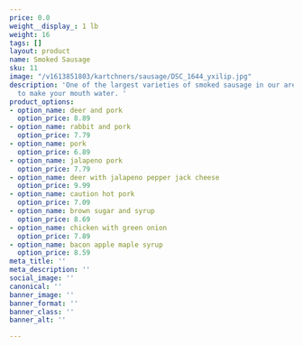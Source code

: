 ```yaml
---
price: 0.0
weight__display_: 1 lb
weight: 16
tags: []
layout: product
name: Smoked Sausage
sku: 11
image: "/v1613851803/kartchners/sausage/DSC_1644_yxilip.jpg"
description: 'One of the largest varieties of smoked sausage in our area, all guaranteed
  to make your mouth water. '
product_options:
- option_name: deer and pork
  option_price: 8.89
- option_name: rabbit and pork
  option_price: 7.79
- option_name: pork
  option_price: 6.89
- option_name: jalapeno pork
  option_price: 7.79
- option_name: deer with jalapeno pepper jack cheese
  option_price: 9.99
- option_name: caution hot pork
  option_price: 7.09
- option_name: brown sugar and syrup
  option_price: 8.69
- option_name: chicken with green onion
  option_price: 7.89
- option_name: bacon apple maple syrup
  option_price: 8.59
meta_title: ''
meta_description: ''
social_image: ''
canonical: ''
banner_image: ''
banner_format: ''
banner_class: ''
banner_alt: ''

---
```

